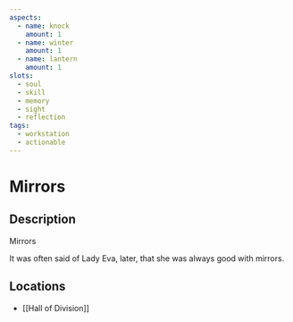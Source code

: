```yaml
---
aspects: 
  - name: knock
    amount: 1
  - name: winter
    amount: 1
  - name: lantern
    amount: 1
slots:
  - soul
  - skill
  - memory
  - sight
  - reflection
tags:
  - workstation
  - actionable
---
```


# Mirrors

## Description
Mirrors

It was often said of Lady Eva, later, that she was always good with mirrors.
## Locations
- [[Hall of Division]]